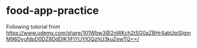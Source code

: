# food-app-practice
Following tutorial from https://www.udemy.com/share/101Wbw3@2nWKch2tSG0aZBHr4abUpiSlgmM96DyufdpD0DZ8DdDlK1jFlYUYlOQzhU3kuZewTQ==/
